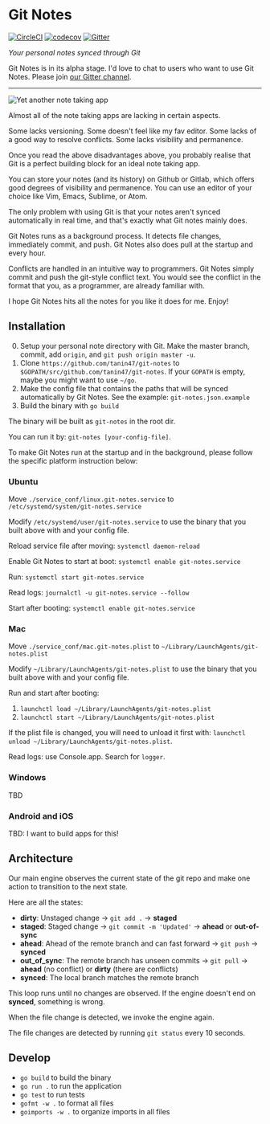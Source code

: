 Git Notes
==========

[![CircleCI](https://circleci.com/gh/tanin47/git-notes.svg?style=svg)](https://circleci.com/gh/tanin47/git-notes)
[![codecov](https://codecov.io/gh/tanin47/git-notes/branch/master/graph/badge.svg)](https://codecov.io/gh/tanin47/git-notes)
[![Gitter](https://badges.gitter.im/tanin-git-notes/community.svg)](https://gitter.im/tanin-git-notes/community?utm_source=badge&utm_medium=badge&utm_campaign=pr-badge)

*Your personal notes synced through Git*

Git Notes is in its alpha stage. I'd love to chat to users who want to use Git Notes. Please join [our Gitter channel](https://gitter.im/tanin-git-notes/community?utm_source=badge&utm_medium=badge&utm_campaign=pr-badge).


------

![Yet another note taking app](https://imgs.xkcd.com/comics/standards.png)

Almost all of the note taking apps are lacking in certain aspects.

Some lacks versioning. Some doesn't feel like my fav editor. Some lacks of a good way to resolve conflicts. Some lacks visibility and permanence.

Once you read the above disadvantages above, you probably realise that Git is a perfect building block for an ideal note taking app.

You can store your notes (and its history) on Github or Gitlab, which offers good degrees of visibility and permanence. You can use an editor of your choice like Vim, Emacs, Sublime, or Atom.

The only problem with using Git is that your notes aren't synced automatically in real time, and that's exactly what Git notes mainly does.

Git Notes runs as a background process. It detects file changes, immediately commit, and push. Git Notes also does pull at the startup and every hour.

Conflicts are handled in an intuitive way to programmers. Git Notes simply commit and push the git-style conflict text. You would see the conflict in the format that you, as a programmer, are already familiar with.

I hope Git Notes hits all the notes for you like it does for me. Enjoy!

  
Installation
-------------

0. Setup your personal note directory with Git. Make the master branch, commit, add `origin`, and `git push origin master -u`.
1. Clone `https://github.com/tanin47/git-notes` to `$GOPATH/src/github.com/tanin47/git-notes`. If your `GOPATH` is empty, maybe you might want to use `~/go`. 
2. Make the config file that contains the paths that will be synced automatically by Git Notes. See the example: `git-notes.json.example`
3. Build the binary with `go build`

The binary will be built as `git-notes` in the root dir. 

You can run it by: `git-notes [your-config-file]`.

To make Git Notes run at the startup and in the background, please follow the specific platform instruction below:

### Ubuntu

Move `./service_conf/linux.git-notes.service` to `/etc/systemd/system/git-notes.service`

Modify `/etc/systemd/user/git-notes.service` to use the binary that you built above with and your config file.

Reload service file after moving: `systemctl daemon-reload`

Enable Git Notes to start at boot: `systemctl enable git-notes.service`

Run: `systemctl start git-notes.service`

Read logs: `journalctl -u git-notes.service --follow`

Start after booting: `systemctl enable git-notes.service`


### Mac

Move `./service_conf/mac.git-notes.plist` to `~/Library/LaunchAgents/git-notes.plist`

Modify `~/Library/LaunchAgents/git-notes.plist` to use the binary that you built above with and your config file.

Run and start after booting:

1. `launchctl load ~/Library/LaunchAgents/git-notes.plist`
2. `launchctl start ~/Library/LaunchAgents/git-notes.plist`

If the plist file is changed, you will need to unload it first with: `launchctl unload ~/Library/LaunchAgents/git-notes.plist`.

Read logs: use Console.app. Search for `logger`.


### Windows

TBD

### Android and iOS

TBD: I want to build apps for this!

  
Architecture
-------------

Our main engine observes the current state of the git repo and make one action to transition to the next state.

Here are all the states:

* __dirty__: Unstaged change -> `git add .` -> __staged__
* __staged__: Staged change -> `git commit -m 'Updated'` -> __ahead__ or __out-of-sync__
* __ahead__: Ahead of the remote branch and can fast forward -> `git push` -> __synced__
* __out_of_sync__: The remote branch has unseen commits -> `git pull` -> __ahead__ (no conflict) or __dirty__ (there are conflicts)
* __synced__: The local branch matches the remote branch

This loop runs until no changes are observed. If the engine doesn't end on __synced__, something is wrong.

When the file change is detected, we invoke the engine again.

The file changes are detected by running `git status` every 10 seconds.

  
Develop
--------

* `go build` to build the binary
* `go run .` to run the application
* `go test` to run tests
* `gofmt -w .` to format all files
* `goimports -w .` to organize imports in all files
  

